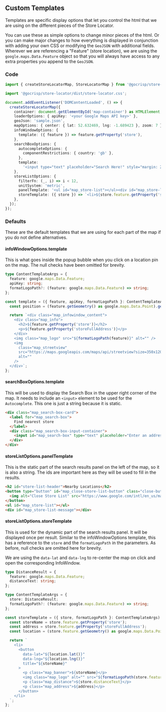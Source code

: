 ## Custom Templates

Templates are specific display options that let you control the html that we are using on the different pieces of the Store Locator.

You can use these as simple options to change minor pieces of the html. Or you can make major changes to how everything is displayed in conjunction with adding your own CSS or modifying the `GeoJSON` with additional fields. Wherever we are referencing a "Feature" (store location), we are using the `google.maps.Data.Feature` object so that you will always have access to any extra properties you append to the `GeoJSON`.

### Code

```TypeScript
import { createStoreLocatorMap, StoreLocatorMap } from '@gocrisp/store-locator';

import '@gocrisp/store-locator/dist/store-locator.css';

document.addEventListener('DOMContentLoaded', () => {
  createStoreLocatorMap({
    container: document.getElementById('map-container') as HTMLElement,
    loaderOptions: { apiKey: '<your Google Maps API key>' },
    geoJson: 'sample.json',
    mapOptions: { center: { lat: 52.632469, lng: -1.689423 }, zoom: 7 },
    infoWindowOptions: {
      template: ({ feature }) => feature.getProperty('store'),
    },
    searchBoxOptions: {
      autocompleteOptions: {
        componentRestrictions: { country: 'gb' },
      },
      template:
        '<input type="text" placeholder="Search Here!" style="margin: 20px; font-size: 2em;">',
    },
    storeListOptions: {
      filterFn: (_, i) => i < 12,
      unitSystem: 'metric',
      panelTemplate: '<ul id="map_store-list"></ul><div id="map_store-list-message"></div>',
      storeTemplate: ({ store }) => `<li>${store.feature.getProperty('store')}</li>`,
    },
  });
});
```

### Defaults

These are the default templates that we are using for each part of the map if you do not define alternatives.

#### infoWindowOptions.template

This is what goes inside the popup bubble when you click on a location pin on the map. The null checks have been omitted for brevity.

```TypeScript
type ContentTemplateArgs = {
  feature: google.maps.Data.Feature;
  apiKey: string;
  formatLogoPath?: (feature: google.maps.Data.Feature) => string;
};

const template = ({ feature, apiKey, formatLogoPath }: ContentTemplateArgs): string => {
  const position = (feature.getGeometry() as google.maps.Data.Point).get();

  return `<div class="map_infowindow_content">
    <div class="map_info">
      <h2>${feature.getProperty('store')}</h2>
      <p>${feature.getProperty('storeFullAddress')}</p>
    </div>
    <img class="map_logo" src="${formatLogoPath(feature)}" alt="" />
    <img
      class="map_streetview"
      src="https://maps.googleapis.com/maps/api/streetview?size=350x120&location=${position.lat()},${position.lng()}&key=${apiKey}"
      alt=""
    />
  </div>`;
};
```

#### searchBoxOptions.template

This will be used to display the Search Box in the upper right corner of the map. It needs to include an `<input>` element to be used for the `Autocomplete`. This one is just a string because it is static.

```HTML
<div class="map_search-box-card">
  <label for="map_search-box">
    Find nearest store
  </label>
  <div class="map_search-box-input-container">
    <input id="map_search-box" type="text" placeholder="Enter an address" />
  </div>
</div>
```

#### storeListOptions.panelTemplate

This is the static part of the search results panel on the left of the map, so it is also a string. The ids are important here as they will be used to fill in the results.

```HTML
<h2 id="store-list-header">Nearby Locations</h2>
<button type="button" id="map_close-store-list-button" class="close-button">
  <img alt="Close Store List" src="https://www.google.com/intl/en_us/mapfiles/close.gif" />
</button>
<ul id="map_store-list"></ul>
<div id="map_store-list-message"></div>
```

#### storeListOptions.storeTemplate

This is used for the dynamic part of the search results panel. It will be displayed once per result. Similar to the infoWindowOptions template, this has a reference to the `store` and the `formatLogoPath` in the parameters. As before, null checks are omitted here for brevity.

We are using the `data-lat` and `data-lng` to re-center the map on click and open the corresponding InfoWindow.

```TypeScript
type DistanceResult = {
  feature: google.maps.Data.Feature;
  distanceText: string;
};

type ContentTemplateArgs = {
  store: DistanceResult;
  formatLogoPath?: (feature: google.maps.Data.Feature) => string;
};

const storeTemplate = ({ store, formatLogoPath }: ContentTemplateArgs): string => {
  const storeName = store.feature.getProperty('store');
  const address = store.feature.getProperty('storeFullAddress');
  const location = (store.feature.getGeometry() as google.maps.Data.Point).get();

  return `
    <li>
      <button
        data-lat="${location.lat()}"
        data-lng="${location.lng()}"
        title="${storeName}"
      >
        <p class="map_banner">${storeName}</p>
        <img class="map_logo" alt="" src="${formatLogoPath(store.feature)}" />
        <p class="map_distance">${store.distanceText}</p>
        <p class="map_address">${address}</p>
      </button>
    </li>
  `;
};

```
